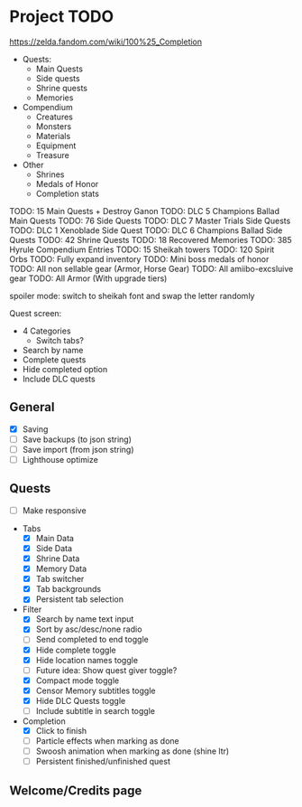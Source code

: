 # Project TODO

<https://zelda.fandom.com/wiki/100%25_Completion>

- Quests:
  - Main Quests
  - Side quests
  - Shrine quests
  - Memories
- Compendium
  - Creatures
  - Monsters
  - Materials
  - Equipment
  - Treasure
- Other
  - Shrines
  - Medals of Honor
  - Completion stats

TODO: 15 Main Quests + Destroy Ganon
TODO: DLC 5 Champions Ballad Main Quests
TODO: 76 Side Quests
TODO: DLC 7 Master Trials Side Quests
TODO: DLC 1 Xenoblade Side Quest
TODO: DLC 6 Champions Ballad Side Quests
TODO: 42 Shrine Quests
TODO: 18 Recovered Memories
TODO: 385 Hyrule Compendium Entries
TODO: 15 Sheikah towers
TODO: 120 Spirit Orbs
TODO: Fully expand inventory
TODO: Mini boss medals of honor
TODO: All non sellable gear (Armor, Horse Gear)
TODO: All amiibo-excsluive gear
TODO: All Armor (With upgrade tiers)

spoiler mode: switch to sheikah font and swap the letter randomly

Quest screen:

- 4 Categories
  - Switch tabs?
- Search by name
- Complete quests
- Hide completed option
- Include DLC quests

## General

- [x] Saving
- [ ] Save backups (to json string)
- [ ] Save import (from json string)
- [ ] Lighthouse optimize
  
## Quests

- [ ] Make responsive

- Tabs
  - [x] Main Data
  - [x] Side Data
  - [x] Shrine Data
  - [x] Memory Data
  - [x] Tab switcher
  - [x] Tab backgrounds
  - [x] Persistent tab selection

- Filter
  - [x] Search by name text input
  - [x] Sort by asc/desc/none radio
  - [ ] Send completed to end toggle
  - [x] Hide complete toggle
  - [x] Hide location names toggle
  - [ ] Future idea: Show quest giver toggle?
  - [x] Compact mode toggle
  - [x] Censor Memory subtitles toggle
  - [x] Hide DLC Quests toggle
  - [ ] Include subtitle in search toggle

- Completion
  - [x] Click to finish
  - [ ] Particle effects when marking as done
  - [ ] Swoosh animation when marking as done (shine ltr)
  - [ ] Persistent finished/unfinished quest

## Welcome/Credits page

